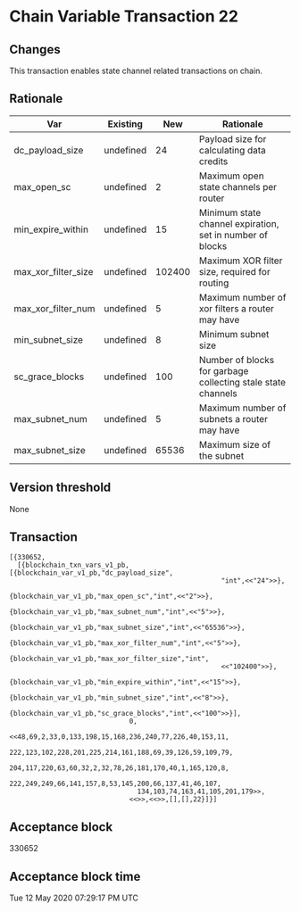 # Chain Variable Transaction 22

## Changes

This transaction enables state channel related transactions on chain.

## Rationale

| Var                 	| Existing  	| New    	| Rationale                                                    	|
|---------------------	|-----------	|--------	|--------------------------------------------------------------	|
| dc_payload_size     	| undefined 	| 24     	| Payload size for calculating data credits                    	|
| max_open_sc         	| undefined 	| 2      	| Maximum open state channels per router                       	|
| min_expire_within   	| undefined 	| 15     	| Minimum state channel expiration, set in number of blocks    	|
| max_xor_filter_size 	| undefined 	| 102400 	| Maximum XOR filter size, required for routing                	|
| max_xor_filter_num  	| undefined 	| 5      	| Maximum number of xor filters a router may have              	|
| min_subnet_size     	| undefined 	| 8      	| Minimum subnet size                                          	|
| sc_grace_blocks     	| undefined 	| 100    	| Number of blocks for garbage collecting stale state channels 	|
| max_subnet_num      	| undefined 	| 5      	| Maximum number of subnets a router may have                  	|
| max_subnet_size     	| undefined 	| 65536  	| Maximum size of the subnet                                   	|


## Version threshold

None

## Transaction

```
[{330652,
  [{blockchain_txn_vars_v1_pb,[{blockchain_var_v1_pb,"dc_payload_size",
                                                     "int",<<"24">>},
                               {blockchain_var_v1_pb,"max_open_sc","int",<<"2">>},
                               {blockchain_var_v1_pb,"max_subnet_num","int",<<"5">>},
                               {blockchain_var_v1_pb,"max_subnet_size","int",<<"65536">>},
                               {blockchain_var_v1_pb,"max_xor_filter_num","int",<<"5">>},
                               {blockchain_var_v1_pb,"max_xor_filter_size","int",
                                                     <<"102400">>},
                               {blockchain_var_v1_pb,"min_expire_within","int",<<"15">>},
                               {blockchain_var_v1_pb,"min_subnet_size","int",<<"8">>},
                               {blockchain_var_v1_pb,"sc_grace_blocks","int",<<"100">>}],
                              0,
                              <<48,69,2,33,0,133,198,15,168,236,240,77,226,40,153,11,
                                222,123,102,228,201,225,214,161,188,69,39,126,59,109,79,
                                204,117,220,63,60,32,2,32,78,26,181,170,40,1,165,120,8,
                                222,249,249,66,141,157,8,53,145,200,66,137,41,46,107,
                                134,103,74,163,41,105,201,179>>,
                              <<>>,<<>>,[],[],22}]}]

```

## Acceptance block

330652

## Acceptance block time
Tue 12 May 2020 07:29:17 PM UTC
